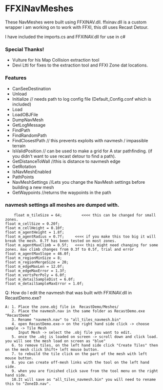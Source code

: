 # FFXINavMeshes


These NavMeshes were built using FFXINAV.dll. 
ffxinav.dll is a custom wrapper i am working on to work with FFXI, this dll uses Recast Detour.

I have included the imports.cs and FFXINAV.dll for use in c#

### Special Thanks!
* Vulture for his Map Collision extraction tool
* Devi Ltti for fixes to the extraction tool and FFXI Zone dat locations.

### Features

* CanSeeDestination 
* Unload
* Initialize // needs path to log config file (Default_Config.conf which is included)
* Load
* LoadOBJFile
* DumpNavMesh
* GetLogMessage
* FindPath  
* FindRandomPath 
* FindClosestPath   // this prevents exploits with navmesh / impassible terrain
* IsValidPosition   // can be used to make a grid for A star pathfinding. (if you didn't want to use recast detour to find a path).
* GetDistanceToWall //this is distance to navmesh edge
* GetRotation 
* IsNavMeshEnabled
* PathPoints
* NavMeshSettings //Lets you change the NavMesh settings before building a new mesh
* GetWaypoints    //returns the waypoints in the path 

### navmesh settings all meshes are dumped with.


        float m_tileSize = 64;         <<<< this can be changed for small zones.
	float m_cellSize = 0.20f;
	float m_cellHeight = 0.10f;
	float m_agentHeight = 1.8f;    
	float m_agentRadius = 0.7f;     <<<< if you make this too big it will break the mesh. 0.7f has been tested on most zones.
	float m_agentMaxClimb = 0.5f;   <<<< this might need changing for some zones. max climb changes from 0.3f to 0.5f, trial and error
	float m_agentMaxSlope = 46.0f;
	float m_regionMinSize = 8;
	float m_regionMergeSize = 20;
	float m_edgeMaxLen = 12.0f;
	float m_edgeMaxError = 1.3f;
	float m_vertsPerPoly = 6.0f;
	float m_detailSampleDist = 6.0f;
	float m_detailSampleMaxError = 1.0f;
	
	



 Q: How do I edit the navmesh that was built with FFXINAV.dll in RecastDemo.exe?
 
    A: 1. Place the zone.obj file in  RecastDemo/Meshes/
       2. Place the navmesh.nav in the same folder as RecastDemo.exe "RecastDemo"
       3. Rename "navmesh.nav" to "all_tiles_navmesh.bin"
       4. open RecastDemo.exe-> on the right hand side click -> choose sample -> Tile Mesh
          Input Mesh -> select the .obj file you want to edit.
       5. once the .obj is loaded on screen -> scroll down and click load. you will see the mesh load on screen as "blue"
       6. to remove tiles, on the left hand side click "Create Tiles" then on the mesh click Shift+ left mouse button.
       7. to rebuild the tile click on the part of the mesh with left mouse button.
       8. you can create off-mesh links with the tool on the left hand side. 
       9. when you are finished click save from the tool menu on the right hand side.
       10.It will save as "all_tiles_navmesh.bin" you will need to rename this to "ZoneID.nav".
